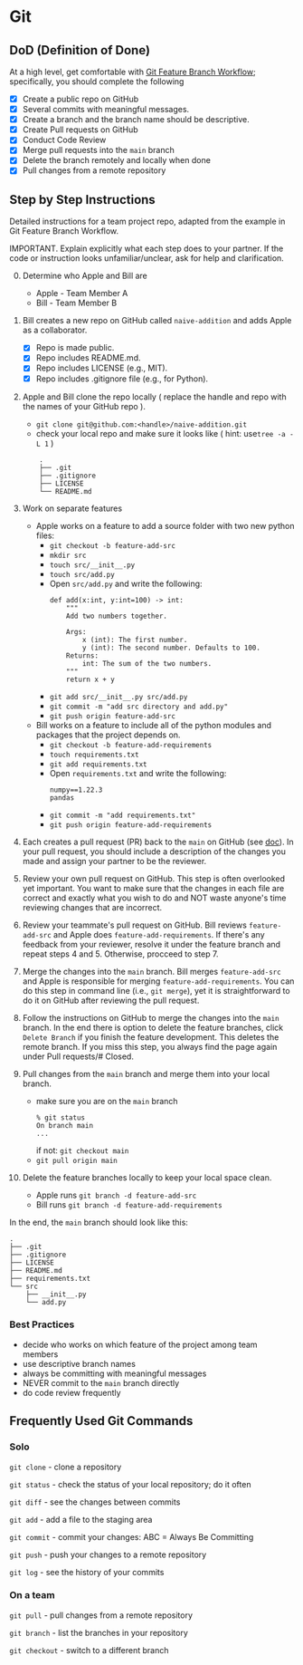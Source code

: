 # Git

## DoD (Definition of Done)
At a high level, get comfortable with [Git Feature Branch Workflow](https://www.atlassian.com/git/tutorials/comparing-workflows/feature-branch-workflow); specifically, you should complete the following
- [X] Create a public repo on GitHub
- [X] Several commits with meaningful messages.
- [X] Create a branch and the branch name should be descriptive.
- [X] Create Pull requests on GitHub
- [X] Conduct Code Review 
- [X] Merge pull requests into the `main` branch
- [X] Delete the branch remotely and locally when done
- [X] Pull changes from a remote repository

## Step by Step Instructions
Detailed instructions for a team project repo, adapted from the example in Git Feature Branch Workflow. 

IMPORTANT. Explain explicitly what each step does to your partner. If the code or instruction looks unfamiliar/unclear, ask for help and clarification.

0. Determine who Apple and Bill are
    - Apple - Team Member A
    - Bill - Team Member B

1. Bill creates a new repo on GitHub called `naive-addition` and adds Apple as a collaborator.
    - [X] Repo is made public.
    - [X] Repo includes README.md.
    - [X] Repo includes LICENSE (e.g., MIT).
    - [X] Repo includes .gitignore file (e.g., for Python).

2. Apple and Bill clone the repo locally ( replace the handle and repo with the names of your GitHub repo ).
    - `git clone git@github.com:<handle>/naive-addition.git`
    - check your local repo and make sure it looks like ( hint: use`tree -a -L 1` )
    ```
        .
        ├── .git
        ├── .gitignore
        ├── LICENSE
        └── README.md
    ```

3. Work on separate features
    - Apple works on a feature to add a source folder with two new python files:
        - `git checkout -b feature-add-src`
        - `mkdir src`
        - `touch src/__init__.py`
        - `touch src/add.py`
        - Open `src/add.py` and write the following:
            ```
            def add(x:int, y:int=100) -> int:
                """
                Add two numbers together.

                Args:
                    x (int): The first number.
                    y (int): The second number. Defaults to 100.
                Returns:
                    int: The sum of the two numbers.
                """
                return x + y
            ```
        - `git add src/__init__.py src/add.py`
        - `git commit -m "add src directory and add.py"`
        - `git push origin feature-add-src`
    - Bill works on a feature to include all of the python modules and packages that the project depends on.
        - `git checkout -b feature-add-requirements`
        - `touch requirements.txt`
        - `git add requirements.txt`
        - Open `requirements.txt` and write the following:
            ```
            numpy==1.22.3
            pandas
            ```
        - `git commit -m "add requirements.txt"`
        - `git push origin feature-add-requirements`
4. Each creates a pull request (PR) back to the `main` on GitHub (see [doc](https://docs.github.com/en/pull-requests/collaborating-with-pull-requests/proposing-changes-to-your-work-with-pull-requests/creating-a-pull-request)). In your pull request, you should include a description of the changes you made and assign your partner to be the reviewer.
5. Review your own pull request on GitHub. This step is often overlooked yet important. You want to make sure that the changes in each file are correct and exactly what you wish to do and NOT waste anyone's time reviewing changes that are incorrect.
6. Review your teammate's pull request on GitHub. Bill reviews `feature-add-src` and Apple does `feature-add-requirements`. If there's any feedback from your reviewer, resolve it under the feature branch and repeat steps 4 and 5. Otherwise, procceed to step 7.
7. Merge the changes into the `main` branch. Bill merges `feature-add-src` and Apple is responsible for merging `feature-add-requirements`. You can do this step in command line (i.e., `git merge`), yet it is straightforward to do it on GitHub after reviewing the pull request.
8. Follow the instructions on GitHub to merge the changes into the `main` branch. In the end there is option to delete the feature branches, click `Delete Branch` if you finish the feature development. This deletes the remote branch. If you miss this step, you always find the page again under Pull requests/# Closed. 
9. Pull changes from the `main` branch and merge them into your local branch.
    - make sure you are on the `main` branch
        ```
        % git status
        On branch main
        ...
        ```
        if not: `git checkout main`
    - `git pull origin main`
10. Delete the feature branches locally to keep your local space clean. 
    - Apple runs `git branch -d feature-add-src`
    - Bill runs `git branch -d feature-add-requirements`


In the end, the `main` branch should look like this:
```
.
├── .git
├── .gitignore
├── LICENSE
├── README.md
├── requirements.txt
└── src
    ├── __init__.py
    └── add.py
```

### Best Practices
- decide who works on which feature of the project among team members
- use descriptive branch names
- always be committing with meaningful messages
- NEVER commit to the `main` branch directly
- do code review frequently

## Frequently Used Git Commands
### Solo
`git clone` - clone a repository

`git status` - check the status of your local repository; do it often

`git diff` - see the changes between commits

`git add` - add a file to the staging area

`git commit` - commit your changes: ABC = Always Be Committing

`git push` - push your changes to a remote repository

`git log` - see the history of your commits

### On a team
`git pull` - pull changes from a remote repository

`git branch` - list the branches in your repository

`git checkout` - switch to a different branch
